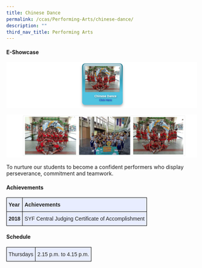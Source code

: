 ```yaml
---
title: Chinese Dance
permalink: /ccas/Performing-Arts/chinese-dance/
description: ""
third_nav_title: Performing Arts
---
```

#### E-Showcase

<a href = "https://vimeo.com/588126881/1a0c521eca" target = "_self"> 
          <img src="/images/cd1.png"></a>

![](/images/cd2.png)

To nurture our students to become a confident performers who display perseverance, commitment and teamwork.


#### Achievements

<style type="text/css">
.tg  {border-collapse:collapse;border-spacing:0;margin:0px auto;}
.tg td{border-color:black;border-style:solid;border-width:1px;font-family:Arial, sans-serif;font-size:14px;
  overflow:hidden;padding:10px 5px;word-break:normal;}
.tg th{border-color:black;border-style:solid;border-width:1px;font-family:Arial, sans-serif;font-size:14px;
  font-weight:normal;overflow:hidden;padding:10px 5px;word-break:normal;}
.tg .tg-xwen{background-color:#E8EDFF;color:#222;font-weight:bold;text-align:left;vertical-align:middle}
.tg .tg-u05r{background-color:#E8EDFF;color:#222;font-weight:bold;text-align:left;vertical-align:top}
.tg .tg-lr6o{background-color:#E8EDFF;color:#222;text-align:left;vertical-align:middle}
</style>
<table class="tg">
<tbody>
  <tr>
    <td class="tg-xwen"><span style="color:#222">Year</span></td>
    <td class="tg-xwen"><span style="color:#222">Achievements</span></td>
  </tr>
  <tr>
    <td class="tg-u05r">2018</td>
    <td class="tg-lr6o"><span style="color:#222">SYF Central Judging Certificate of Accomplishment</span></td>
  </tr>
</tbody>
</table>

#### Schedule

<style type="text/css">
.tg  {border-collapse:collapse;border-spacing:0;margin:0px auto;}
.tg td{border-color:black;border-style:solid;border-width:1px;font-family:Arial, sans-serif;font-size:14px;
  overflow:hidden;padding:10px 5px;word-break:normal;}
.tg th{border-color:black;border-style:solid;border-width:1px;font-family:Arial, sans-serif;font-size:14px;
  font-weight:normal;overflow:hidden;padding:10px 5px;word-break:normal;}
.tg .tg-lr6o{background-color:#E8EDFF;color:#222;text-align:left;vertical-align:middle}
</style>
<table class="tg">
<tbody>
  <tr>
    <td class="tg-lr6o"><span style="color:#222">Thursdays</span></td>
    <td class="tg-lr6o"><span style="color:#222"> 2.15 p.m. to 4.15 p.m.</span></td>
  </tr>
</tbody>
</table>